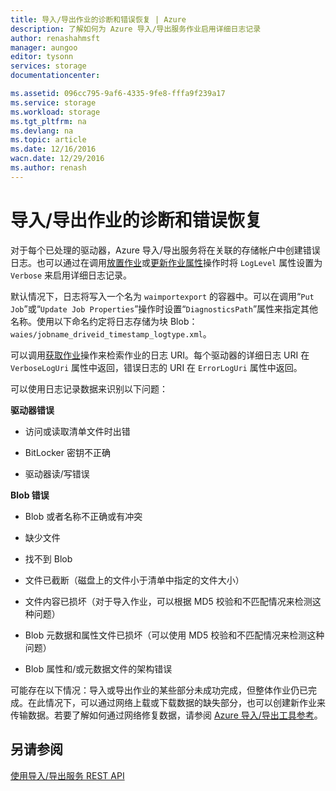 ```yaml
---
title: 导入/导出作业的诊断和错误恢复 | Azure
description: 了解如何为 Azure 导入/导出服务作业启用详细日志记录
author: renashahmsft
manager: aungoo
editor: tysonn
services: storage
documentationcenter: 

ms.assetid: 096cc795-9af6-4335-9fe8-fffa9f239a17
ms.service: storage
ms.workload: storage
ms.tgt_pltfrm: na
ms.devlang: na
ms.topic: article
ms.date: 12/16/2016
wacn.date: 12/29/2016
ms.author: renash
---
```


# 导入/导出作业的诊断和错误恢复
对于每个已处理的驱动器，Azure 导入/导出服务将在关联的存储帐户中创建错误日志。也可以通过在调用[放置作业](https://docs.microsoft.com/zh-CN/rest/api/storageimportexport/jobs#Jobs_CreateOrUpdate)或[更新作业属性](https://docs.microsoft.com/zh-CN/rest/api/storageimportexport/jobs#Jobs_Update)操作时将 `LogLevel` 属性设置为 `Verbose` 来启用详细日志记录。

 默认情况下，日志将写入一个名为 `waimportexport` 的容器中。可以在调用“`Put Job`”或“`Update Job Properties`”操作时设置“`DiagnosticsPath`”属性来指定其他名称。使用以下命名约定将日志存储为块 Blob：`waies/jobname_driveid_timestamp_logtype.xml`。

 可以调用[获取作业](https://docs.microsoft.com/zh-CN/rest/api/storageimportexport/jobs#Jobs_Get)操作来检索作业的日志 URI。每个驱动器的详细日志 URI 在 `VerboseLogUri` 属性中返回，错误日志的 URI 在 `ErrorLogUri` 属性中返回。

可以使用日志记录数据来识别以下问题：

**驱动器错误**

-   访问或读取清单文件时出错

-   BitLocker 密钥不正确

-   驱动器读/写错误

**Blob 错误**

-   Blob 或者名称不正确或有冲突

-   缺少文件

-   找不到 Blob

-   文件已截断（磁盘上的文件小于清单中指定的文件大小）

-   文件内容已损坏（对于导入作业，可以根据 MD5 校验和不匹配情况来检测这种问题）

-   Blob 元数据和属性文件已损坏（可以使用 MD5 校验和不匹配情况来检测这种问题）

-   Blob 属性和/或元数据文件的架构错误

可能存在以下情况：导入或导出作业的某些部分未成功完成，但整体作业仍已完成。在此情况下，可以通过网络上载或下载数据的缺失部分，也可以创建新作业来传输数据。若要了解如何通过网络修复数据，请参阅 [Azure 导入/导出工具参考](./storage-import-export-tool-how-to-v1.md)。

## 另请参阅
[使用导入/导出服务 REST API](./storage-import-export-using-the-rest-api.md)

<!---HONumber=Mooncake_1226_2016-->